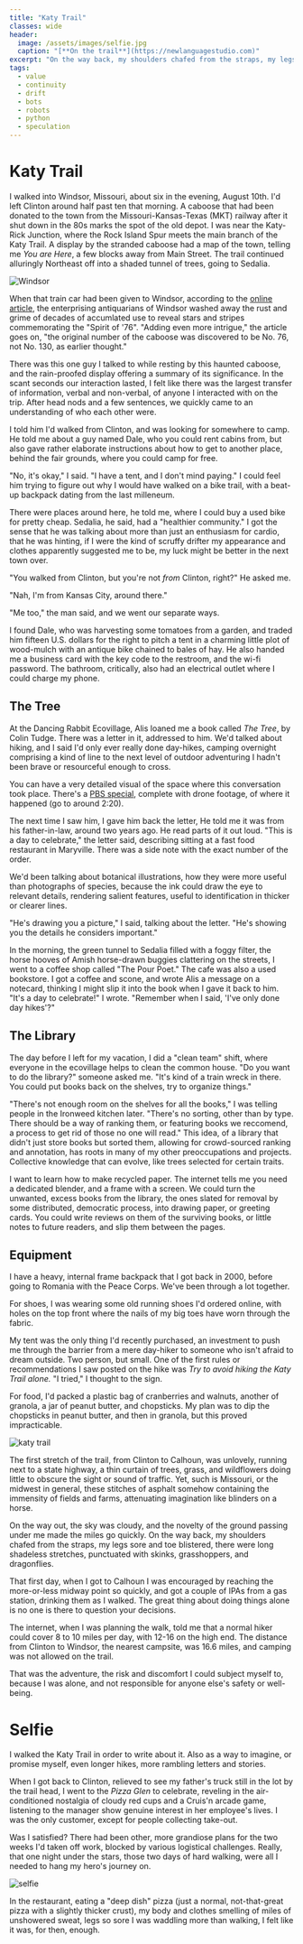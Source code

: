 ```yaml
---
title: "Katy Trail"
classes: wide
header:
  image: /assets/images/selfie.jpg
  caption: "[**On the trail**](https://newlanguagestudio.com)"
excerpt: "On the way back, my shoulders chafed from the straps, my legs sore and toe blistered, there were long shadeless stretches, punctuated with skinks, grasshoppers, and dragonflies."
tags:
  - value
  - continuity
  - drift
  - bots
  - robots
  - python
  - speculation
---
```


# Katy Trail

I walked into Windsor, Missouri, about six in the evening, August 10th. I'd left Clinton around half past ten that morning. A caboose that had been donated to the town from the Missouri-Kansas-Texas (MKT) railway after it shut down in the 80s marks the spot of the old depot. I was near the Katy-Rick Junction, where the Rock Island Spur meets the main branch of the Katy Trail. A display by the stranded caboose had a map of the town, telling me *You are Here*, a few blocks away from Main Street. The trail continued alluringly Northeast off into a shaded tunnel of trees, going to Sedalia.

![Windsor](/assets/images/windsor-map.png)

When that train car had been given to Windsor, according to the [online article](https://www.windsormo.org/area-attractions/our-caboose), the enterprising antiquarians of Windsor washed away the rust and grime of decades of accumlated use to reveal stars and stripes commemorating the "Spirit of '76". "Adding even more intrigue," the article goes on, "the original number of the caboose was discovered to be No. 76, not No. 130, as earlier thought."

There was this one guy I talked to while resting by this haunted caboose, and the rain-proofed display offering a summary of its significance. In the scant seconds our interaction lasted, I felt like there was the largest transfer of information, verbal and non-verbal, of anyone I interacted with on the trip. After head nods and a few sentences, we quickly came to an understanding of who each other were.

I told him I'd walked from Clinton, and was looking for somewhere to camp. He told me about a guy named Dale, who you could rent cabins from, but also gave rather elaborate instructions about how to get to another place, behind the fair grounds, where you could camp for free.

"No, it's okay," I said. "I have a tent, and I don't mind paying." I could feel him trying to figure out why I would have walked on a bike trail, with a beat-up backpack dating from the last milleneum.

There were places around here, he told me, where I could buy a used bike for pretty cheap. Sedalia, he said, had a "healthier community." I got the sense that he was talking about more than just an enthusiasm for cardio, that he was hinting, if I were the kind of scruffy drifter my appearance and clothes apparently suggested me to be, my luck might be better in the next town over.

"You walked from Clinton, but you're not *from* Clinton, right?" He asked me.

"Nah, I'm from Kansas City, around there."

"Me too," the man said, and we went our separate ways.

I found Dale, who was harvesting some tomatoes from a garden, and traded him fifteen U.S. dollars for the right to pitch a tent in a charming little plot of wood-mulch with an antique bike chained to bales of hay. He also handed me a business card with the key code to the restroom, and the wi-fi password. The bathroom, critically, also had an electrical outlet where I could charge my phone.

## The Tree

At the Dancing Rabbit Ecovillage, Alis loaned me a book called *The Tree*, by Colin Tudge. There was a letter in it, addressed to him. We'd talked about hiking, and I said I'd only ever really done day-hikes, camping overnight comprising a kind of line to the next level of outdoor adventuring I hadn't been brave or resourceful enough to cross.

You can have a very detailed visual of the space where this conversation took place. There's a [PBS special](https://www.pbs.org/video/dancing-rabbit-ecovillage-4MvjCa/), complete with drone footage, of where it happened (go to around 2:20).

The next time I saw him, I gave him back the letter, He told me it was from his father-in-law, around two years ago. He read parts of it out loud. "This is a day to celebrate," the letter said, describing sitting at a fast food restaurant in Maryville. There was a side note with the exact number of the order.

We'd been talking about botanical illustrations, how they were more useful than photographs of species, because the ink could draw the eye to relevant details, rendering salient features, useful to identification in thicker or clearer lines.

"He's drawing you a picture," I said, talking about the letter. "He's showing you the details he considers important."

In the morning, the green tunnel to Sedalia filled with a foggy filter, the horse hooves of Amish horse-drawn buggies clattering on the streets, I went to a coffee shop called "The Pour Poet." The cafe was also a used bookstore. I got a coffee and scone, and wrote Alis a message on a notecard, thinking I might slip it into the book when I gave it back to him. "It's a day to celebrate!" I wrote. "Remember when I said, 'I've only done day hikes'?"

## The Library

The day before I left for my vacation, I did a "clean team" shift, where everyone in the ecovillage helps to clean the common house. "Do you want to do the library?" someone asked me. "It's kind of a train wreck in there. You could put books back on the shelves, try to organize things."

"There's not enough room on the shelves for all the books," I was telling people in the Ironweed kitchen later. "There's no sorting, other than by type. There should be a way of ranking them, or featuring books we reccomend, a process to get rid of those no one will read." This idea, of a library that didn't just store books but sorted them, allowing for crowd-sourced ranking and annotation, has roots in many of my other preoccupations and projects. Collective knowledge that can evolve, like trees selected for certain traits.

I want to learn how to make recycled paper. The internet tells me you need a dedicated blender, and a frame with a screen. We could turn the unwanted, excess books from the library, the ones slated for removal by some distributed, democratic process, into drawing paper, or greeting cards. You could write reviews on them of the surviving books, or little notes to future readers, and slip them between the pages.

## Equipment

I have a heavy, internal frame backpack that I got back in 2000, before going to Romania with the Peace Corps. We've been through a lot together.

For shoes, I was wearing some old running shoes I'd ordered online, with holes on the top front where the nails of my big toes have worn through the fabric.

My tent was the only thing I'd recently purchased, an investment to push me through the barrier from a mere day-hiker to someone who isn't afraid to dream outside. Two person, but small. One of the first rules or recommendations I saw posted on the hike was *Try to avoid hiking the Katy Trail alone.* "I tried," I thought to the sign.

For food, I'd packed a plastic bag of cranberries and walnuts, another of granola, a jar of peanut butter, and chopsticks. My plan was to dip the chopsticks in peanut butter, and then in granola, but this proved impracticable.

![katy trail](/assets/images/katy.png)

The first stretch of the trail, from Clinton to Calhoun, was unlovely, running next to a state highway, a thin curtain of trees, grass, and wildflowers doing little to obscure the sight or sound of traffic. Yet, such is Missouri, or the midwest in general, these stitches of asphalt somehow containing the immensity of fields and farms, attenuating imagination like blinders on a horse.

On the way out, the sky was cloudy, and the novelty of the ground passing under me made the miles go quickly. On the way back, my shoulders chafed from the straps, my legs sore and toe blistered, there were long shadeless stretches, punctuated with skinks, grasshoppers, and dragonflies.

That first day, when I got to Calhoun I was encouraged by reaching the more-or-less midway point so quickly, and got a couple of IPAs from a gas station, drinking them as I walked. The great thing about doing things alone is no one is there to question your decisions.

The internet, when I was planning the walk, told me that a normal hiker could cover 8 to 10 miles per day, with 12-16 on the high end. The distance from Clinton to Windsor, the nearest campsite, was 16.6 miles, and camping was not allowed on the trail.

That was the adventure, the risk and discomfort I could subject myself to, because I was alone, and not responsible for anyone else's safety or well-being.

# Selfie

I walked the Katy Trail in order to write about it. Also as a way to imagine, or promise myself, even longer hikes, more rambling letters and stories.

When I got back to Clinton, relieved to see my father's truck still in the lot by the trail head, I went to the *Pizza Glen* to celebrate, reveling in the air-conditioned nostalgia of cloudy red cups and a Cruis'n arcade game, listening to the manager show genuine interest in her employee's lives. I was the only customer, except for people collecting take-out.

Was I satisfied? There had been other, more grandiose plans for the two weeks I'd taken off work, blocked by various logistical challenges. Really, that one night under the stars, those two days of hard walking, were all I needed to hang my hero's journey on.

![selfie](/assets/images/selfie.jpg)

In the restaurant, eating a "deep dish" pizza (just a normal, not-that-great pizza with a slightly thicker crust), my body and clothes smelling of miles of unshowered sweat, legs so sore I was waddling more than walking, I felt like it was, for then, enough.
